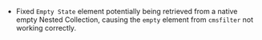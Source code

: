 - Fixed `Empty State` element potentially being retrieved from a native empty Nested Collection, causing the `empty` element from `cmsfilter` not working correctly.
